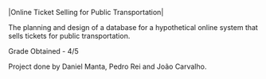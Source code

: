 |Online Ticket Selling for Public Transportation|


The planning and design of a database for a hypothetical online system that sells tickets for public transportation.


Grade Obtained - 4/5

Project done by Daniel Manta, Pedro Rei and João Carvalho.
